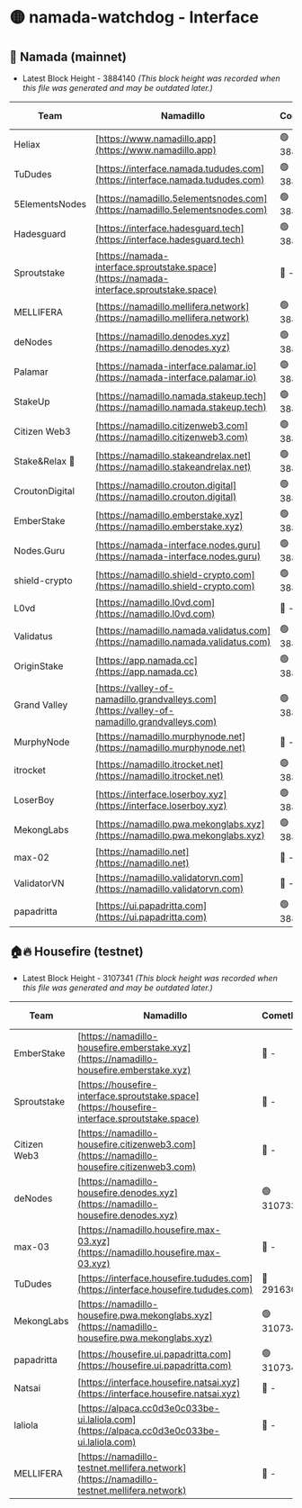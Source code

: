 # 🟡 namada-watchdog - Interface

## 🚀 Namada (mainnet)
- Latest Block Height - 3884140 *(This block height was recorded when this file was generated and may be outdated later.)*

| Team | Namadillo | CometBFT | Indexer | MASP Indexer |
|-|-|-|-|-|
| Heliax | [https://www.namadillo.app](https://www.namadillo.app) | 🟢 3884120 | 🟢 3884120 | 🟢 3884054 |
| TuDudes | [https://interface.namada.tududes.com](https://interface.namada.tududes.com) | 🟢 3884113 | 🟢 3884112 | 🟢 3884054 |
| 5ElementsNodes | [https://namadillo.5elementsnodes.com](https://namadillo.5elementsnodes.com) | 🟢 3884121 | 🟢 3884121 | 🟢 3884054 |
| Hadesguard | [https://interface.hadesguard.tech](https://interface.hadesguard.tech) | 🟢 3884121 | 🟢 3884113 | 🟢 3884054 |
| Sproutstake | [https://namada-interface.sproutstake.space](https://namada-interface.sproutstake.space) | 🔴 - | 🔴 3738134 | 🔴 - |
| MELLIFERA | [https://namadillo.mellifera.network](https://namadillo.mellifera.network) | 🟢 3884124 | 🟢 3884124 | 🔴 3765769 |
| deNodes | [https://namadillo.denodes.xyz](https://namadillo.denodes.xyz) | 🟢 3884125 | 🟢 3884125 | 🟢 3884054 |
| Palamar | [https://namada-interface.palamar.io](https://namada-interface.palamar.io) | 🟢 3884125 | 🟢 3884125 | 🟢 3884054 |
| StakeUp | [https://namadillo.namada.stakeup.tech](https://namadillo.namada.stakeup.tech) | 🟢 3884126 | 🟢 3884126 | 🟢 3884054 |
| Citizen Web3 | [https://namadillo.citizenweb3.com](https://namadillo.citizenweb3.com) | 🟢 3884127 | 🟢 3884124 | 🔴 3765769 |
| Stake&Relax 🦥 | [https://namadillo.stakeandrelax.net](https://namadillo.stakeandrelax.net) | 🟢 3884127 | 🟢 3884127 | 🔴 3765769 |
| CroutonDigital | [https://namadillo.crouton.digital](https://namadillo.crouton.digital) | 🟢 3884128 | 🟢 3884128 | 🟢 3884126 |
| EmberStake | [https://namadillo.emberstake.xyz](https://namadillo.emberstake.xyz) | 🟢 3884128 | 🟢 3884128 | 🟢 3884126 |
| Nodes.Guru | [https://namada-interface.nodes.guru](https://namada-interface.nodes.guru) | 🟢 3884128 | 🟢 3884128 | 🟢 3884126 |
| shield-crypto | [https://namadillo.shield-crypto.com](https://namadillo.shield-crypto.com) | 🟢 3884129 | 🟢 3884128 | 🔴 3863123 |
| L0vd | [https://namadillo.l0vd.com](https://namadillo.l0vd.com) | 🔴 - | 🔴 - | 🔴 - |
| Validatus | [https://namadillo.namada.validatus.com](https://namadillo.namada.validatus.com) | 🟢 3884131 | 🟢 3884131 | 🔴 3819812 |
| OriginStake | [https://app.namada.cc](https://app.namada.cc) | 🟢 3884132 | 🟢 3884131 | 🟢 3884126 |
| Grand Valley | [https://valley-of-namadillo.grandvalleys.com](https://valley-of-namadillo.grandvalleys.com) | 🟢 3884132 | 🟢 3884132 | 🟢 3884126 |
| MurphyNode | [https://namadillo.murphynode.net](https://namadillo.murphynode.net) | 🔴 - | 🔴 - | 🔴 - |
| itrocket | [https://namadillo.itrocket.net](https://namadillo.itrocket.net) | 🟢 3884135 | 🟢 3884135 | 🟢 3884126 |
| LoserBoy | [https://interface.loserboy.xyz](https://interface.loserboy.xyz) | 🟢 3884135 | 🟢 3884135 | 🟢 3884126 |
| MekongLabs | [https://namadillo.pwa.mekonglabs.xyz](https://namadillo.pwa.mekonglabs.xyz) | 🟢 3884136 | 🟢 3884135 | 🟢 3884126 |
| max-02 | [https://namadillo.net](https://namadillo.net) | 🔴 - | 🔴 - | 🔴 - |
| ValidatorVN | [https://namadillo.validatorvn.com](https://namadillo.validatorvn.com) | 🔴 - | 🔴 - | 🔴 - |
| papadritta | [https://ui.papadritta.com](https://ui.papadritta.com) | 🟢 3884140 | 🟢 3884140 | 🟢 3884139 |

## 🏠🔥 Housefire (testnet)
- Latest Block Height - 3107341 *(This block height was recorded when this file was generated and may be outdated later.)*

| Team | Namadillo | CometBFT | Indexer | MASP Indexer |
|-|-|-|-|-|
| EmberStake | [https://namadillo-housefire.emberstake.xyz](https://namadillo-housefire.emberstake.xyz) | 🔴 - | 🔴 - | 🔴 - |
| Sproutstake | [https://housefire-interface.sproutstake.space](https://housefire-interface.sproutstake.space) | 🔴 - | 🔴 - | 🔴 - |
| Citizen Web3 | [https://namadillo-housefire.citizenweb3.com](https://namadillo-housefire.citizenweb3.com) | 🔴 - | 🔴 - | 🔴 - |
| deNodes | [https://namadillo-housefire.denodes.xyz](https://namadillo-housefire.denodes.xyz) | 🟢 3107332 | 🟢 3107332 | 🔴 3065388 |
| max-03 | [https://namadillo.housefire.max-03.xyz](https://namadillo.housefire.max-03.xyz) | 🔴 - | 🔴 - | 🔴 - |
| TuDudes | [https://interface.housefire.tududes.com](https://interface.housefire.tududes.com) | 🔴 2916306 | 🔴 2916306 | 🔴 2916306 |
| MekongLabs | [https://namadillo-housefire.pwa.mekonglabs.xyz](https://namadillo-housefire.pwa.mekonglabs.xyz) | 🟢 3107340 | 🟢 3107340 | 🔴 3065388 |
| papadritta | [https://housefire.ui.papadritta.com](https://housefire.ui.papadritta.com) | 🟢 3107341 | 🟢 3107341 | 🟢 3107340 |
| Natsai | [https://interface.housefire.natsai.xyz](https://interface.housefire.natsai.xyz) | 🔴 - | 🔴 - | 🔴 - |
| laliola | [https://alpaca.cc0d3e0c033be-ui.laliola.com](https://alpaca.cc0d3e0c033be-ui.laliola.com) | 🔴 - | 🔴 - | 🔴 - |
| MELLIFERA | [https://namadillo-testnet.mellifera.network](https://namadillo-testnet.mellifera.network) | 🔴 - | 🔴 2778001 | 🔴 2607259 |

